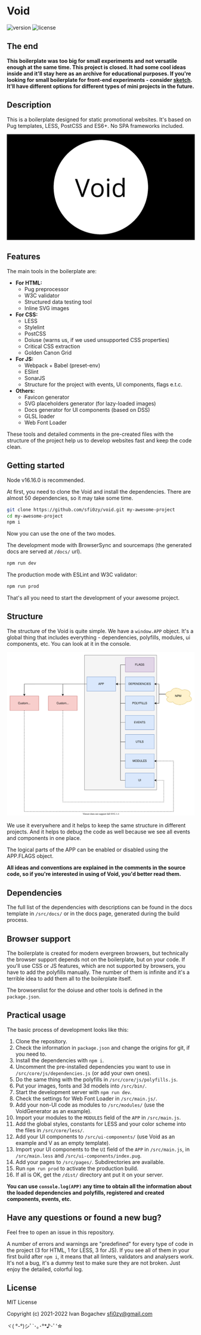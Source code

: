 # Void

![version](https://img.shields.io/github/package-json/v/sfi0zy/void?style=flat-square) ![license](https://img.shields.io/github/license/sfi0zy/void?style=flat-square)


## The end

**This boilerplate was too big for small experiments and not versatile enough at the same time. This project is closed. It had some cool ideas inside and it'll stay here as an archive for educational purposes. If you're looking for small boilerplate for front-end experiments - consider [sketch](https://github.com/sfi0zy/sketch). It'll have different options for different types of mini projects in the future.**


## Description

This is a boilerplate designed for static promotional websites. It's based on Pug templates, LESS, PostCSS and ES6+. No SPA frameworks included.

![Void](/src/bin/images/main.png)


## Features

The main tools in the boilerplate are:

- **For HTML:**
    - Pug preprocessor
    - W3C validator
    - Structured data testing tool
    - Inline SVG images
- **For CSS:**
    - LESS
    - Stylelint
    - PostCSS
    - Doiuse (warns us, if we used unsupported CSS properties)
    - Critical CSS extraction
    - Golden Canon Grid
- **For JS:**
    - Webpack + Babel (preset-env)
    - ESlint
    - SonarJS
    - Structure for the project with events, UI components, flags e.t.c.
- **Others:**
    - Favicon generator
    - SVG placeholders generator (for lazy-loaded images)
    - Docs generator for UI components (based on DSS)
    - GLSL loader
    - Web Font Loader

These tools and detailed comments in the pre-created files with the structure of the project help us to develop websites fast and keep the code clean.



## Getting started

Node v16.16.0 is recommended.

At first, you need to clone the Void and install the dependencies. There are almost 50 dependencies, so it may take some time.

```sh
git clone https://github.com/sfi0zy/void.git my-awesome-project
cd my-awesome-project
npm i
```

Now you can use the one of the two modes.

The development mode with BrowserSync and sourcemaps (the generated docs are served at ```/docs/``` url).

```sh
npm run dev
```

The production mode with ESLint and W3C validator:

```sh
npm run prod
```

That's all you need to start the development of your awesome project.



## Structure

The structure of the Void is quite simple. We have a ```window.APP``` object. It's a global thing that includes everything - dependencies, polyfills, modules, ui components, etc. You can look at it in the console.

![App structure](/app-structure.svg)


We use it everywhere and it helps to keep the same structure in different projects. And it helps to debug the code as well because we see all events and components in one place.

The logical parts of the APP can be enabled or disabled using the APP.FLAGS object.

**All ideas and conventions are explained in the comments in the source code, so if you're interested in using of Void, you'd better read them.**



## Dependencies

The full list of the dependencies with descriptions can be found in the docs template in ```/src/docs/``` or in the docs page, generated during the build process.



## Browser support

The boilerplate is created for modern evergreen browsers, but technically the browser support depends not on the boilerplate, but on your code. If you'll use CSS or JS features, which are not supported by browsers, you have to add the polyfills manually. The number of them is infinite and it's a terrible idea to add them all to the boilerplate itself.

The browserslist for the doiuse and other tools is defined in the ```package.json```.


## Practical usage

The basic process of development looks like this:

1. Clone the repository.
2. Check the information in ```package.json``` and change the origins for git, if you need to.
3. Install the dependencies with ```npm i```.
4. Uncomment the pre-installed dependencies you want to use in ```/src/core/js/dependencies.js``` (or add your own ones).
5. Do the same thing with the polyfills in ```/src/core/js/polyfills.js```.
6. Put your images, fonts and 3d models into ```/src/bin/```.
7. Start the development server with ```npm run dev```.
8. Check the settings for Web Font Loader in ```/src/main.js/```.
9. Add your non-UI code as modules to ```/src/modules/``` (use the VoidGenerator as an example).
10. Import your modules to the ```MODULES``` field of the ```APP``` in ```/src/main.js```.
11. Add the global styles, constants for LESS and your color scheme into the files in ```/src/core/less/```.
12. Add your UI components to ```/src/ui-components/``` (use Void as an example and V as an empty template).
13. Import your UI components to the ```UI``` field of the ```APP``` in ```/src/main.js```, in ```/src/main.less``` and ```/src/ui-components/index.pug```.
14. Add your pages to ```/src/pages/```. Subdirectories are available.
15. Run ```npm run prod``` to activate the production build.
16. If all is OK, get the ```/dist/``` directory ant put it on your server.

**You can use ```console.log(APP)``` any time to obtain all the information about the loaded dependencies and polyfills, registered and created components, events, etc.**



## Have any questions or found a new bug?

Feel free to open an issue in this repository.

A number of errors and warnings are "predefined" for every type of code in the project (3 for HTML, 1 for LESS, 3 for JS). If you see all of them in your first build after ```npm i```, it means that all linters, validators and analysers work. It's not a bug, it's a dummy test to make sure they are not broken. Just enjoy the detailed, colorful log.



## License

MIT License

Copyright (c) 2021-2022 Ivan Bogachev <sfi0zy@gmail.com>

ヾ( °-°)シﾟ`･｡･°*♪･ﾟ’☆

